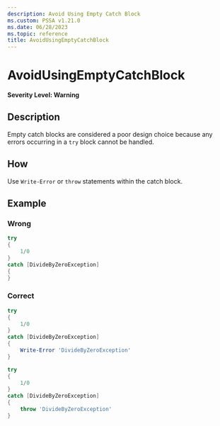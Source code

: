 ```yaml
---
description: Avoid Using Empty Catch Block
ms.custom: PSSA v1.21.0
ms.date: 06/28/2023
ms.topic: reference
title: AvoidUsingEmptyCatchBlock
---
```

# AvoidUsingEmptyCatchBlock

**Severity Level: Warning**

## Description

Empty catch blocks are considered a poor design choice because any errors occurring in a
`try` block cannot be handled.

## How

Use `Write-Error` or `throw` statements within the catch block.

## Example

### Wrong

```powershell
try
{
    1/0
}
catch [DivideByZeroException]
{
}
```

### Correct

```powershell
try
{
    1/0
}
catch [DivideByZeroException]
{
    Write-Error 'DivideByZeroException'
}

try
{
    1/0
}
catch [DivideByZeroException]
{
    throw 'DivideByZeroException'
}
```
